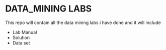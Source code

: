 # DATA_MINING LABS
This repo will contain all the data mining labs i have done and it will include 
- Lab Manual
- Solution
- Data set 
